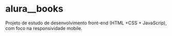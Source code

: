 # alura__books
Projeto de estudo de desenvolvimento front-end (HTML +CSS + JavaScrip), com foco na responsividade mobile.
